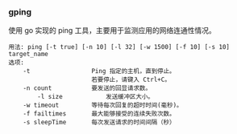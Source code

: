 


### gping

使用 go 实现的 ping 工具，主要用于监测应用的网络连通性情况。

```
用法: ping [-t true] [-n 10] [-l 32] [-w 1500] [-f 10] [-s 10] target_name
选项:
  	-t                 Ping 指定的主机，直到停止。
                   	   若要停止，请键入 Ctrl+C。
   	-n count           要发送的回显请求数。
        -l size            发送缓冲区大小。
	-w timeout         等待每次回复的超时时间(毫秒)。
	-f failtimes       最大能够接受的连续失败次数。
	-s sleepTime       每次发送请求的时间间隔（秒）
```
